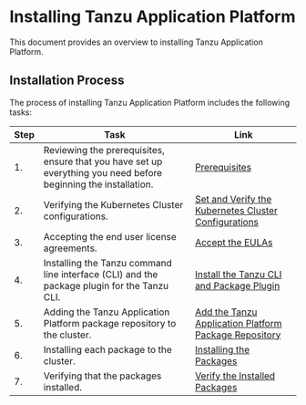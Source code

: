 # <a id='installing'></a> Installing Tanzu Application Platform

This document provides an overview to installing Tanzu Application Platform.

## Installation Process

The process of installing Tanzu Application Platform includes the following tasks:

|Step|Task|Link|
|----|----|----|
|1.| Reviewing the prerequisites, ensure that you have set up everything you need before beginning the installation.|[Prerequisites](install-general.md#prereqs)|
|2.| Verifying the Kubernetes Cluster configurations.|[Set and Verify the Kubernetes Cluster Configurations](install-general.md#set-and-verify)|
|3.| Accepting the end user license agreements.|[Accept the EULAs](install-general.md#eulas)|
|4.| Installing the Tanzu command line interface (CLI) and the package plugin for the Tanzu CLI.|[Install the Tanzu CLI and Package Plugin](install-general.md#cli-and-plugin)|
|5.| Adding the Tanzu Application Platform package repository to the cluster.|[Add the Tanzu Application Platform Package Repository](install.md#add-package-repositories)|
|6.| Installing each package to the cluster.|[Installing the Packages](install.md)|
|7.| Verifying that the packages installed.|[Verify the Installed Packages](install.md#verify)|
